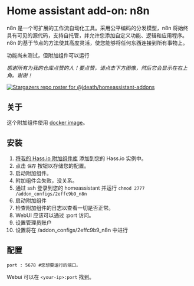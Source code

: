 # Home assistant add-on: n8n

n8n 是一个可扩展的工作流自动化工具。采用公平编码的分发模型，n8n 将始终具有可见的源代码，支持自托管，并允许您添加自定义功能、逻辑和应用程序。n8n 的基于节点的方法使其高度灵活，使您能够将任何东西连接到所有事物上。

功能尚未测试，但附加组件可以运行

_感谢所有为我的仓库点赞的人！要点赞，请点击下方图像，然后它会显示在右上角。谢谢！_

[![Stargazers repo roster for @jdeath/homeassistant-addons](https://reporoster.com/stars/jdeath/homeassistant-addons)](https://github.com/jdeath/homeassistant-addons/stargazers)

## 关于

这个附加组件使用 [docker image](https://github.com/n8n-io/n8n)。

## 安装

1. [将我的 Hass.io 附加组件库][repository] 添加到您的 Hass.io 实例中。
1. 点击 `保存` 按钮以存储您的配置。
1. 启动附加组件。
1. 附加组件会失败，没关系。
1. 通过 ssh 登录到您的 homeassistant 并运行 `chmod 2777 /addon_configs/2effc9b9_n8n`
1. 启动附加组件
1. 检查附加组件的日志以查看一切是否正常。
1. WebUI 应该可以通过 <your-ip>:port 访问。
1. 设置管理员账户
1. 设置将在 /addon_configs/2effc9b9_n8n 中进行
## 配置

```
port : 5678 #您想要运行的端口。
```

Webui 可以在 `<your-ip>:port` 找到。

[repository]: https://github.com/jdeath/homeassistant-addons
